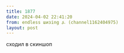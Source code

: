 ```yaml
---
title: 1877
date: 2024-04-02 22:41:20
from: endless шизing ⍼ (channel1162404975)
layout: post
---
```


сходил в скиншоп
